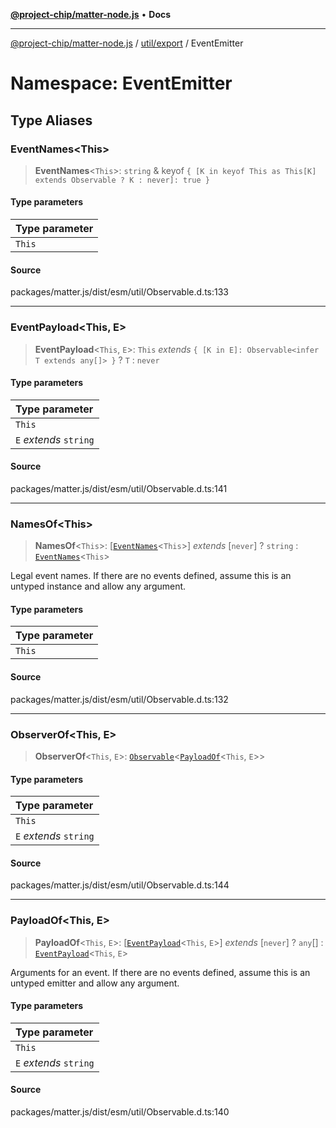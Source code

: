 [**@project-chip/matter-node.js**](../../../../README.md) • **Docs**

***

[@project-chip/matter-node.js](../../../../modules.md) / [util/export](../../README.md) / EventEmitter

# Namespace: EventEmitter

## Type Aliases

### EventNames\<This\>

> **EventNames**\<`This`\>: `string` & keyof `{ [K in keyof This as This[K] extends Observable ? K : never]: true }`

#### Type parameters

| Type parameter |
| :------ |
| `This` |

#### Source

packages/matter.js/dist/esm/util/Observable.d.ts:133

***

### EventPayload\<This, E\>

> **EventPayload**\<`This`, `E`\>: `This` *extends* `{ [K in E]: Observable<infer T extends any[]> }` ? `T` : `never`

#### Type parameters

| Type parameter |
| :------ |
| `This` |
| `E` *extends* `string` |

#### Source

packages/matter.js/dist/esm/util/Observable.d.ts:141

***

### NamesOf\<This\>

> **NamesOf**\<`This`\>: [[`EventNames`](README.md#eventnamesthis)\<`This`\>] *extends* [`never`] ? `string` : [`EventNames`](README.md#eventnamesthis)\<`This`\>

Legal event names.  If there are no events defined, assume this is an
untyped instance and allow any argument.

#### Type parameters

| Type parameter |
| :------ |
| `This` |

#### Source

packages/matter.js/dist/esm/util/Observable.d.ts:132

***

### ObserverOf\<This, E\>

> **ObserverOf**\<`This`, `E`\>: [`Observable`](../../interfaces/Observable.md)\<[`PayloadOf`](README.md#payloadofthise)\<`This`, `E`\>\>

#### Type parameters

| Type parameter |
| :------ |
| `This` |
| `E` *extends* `string` |

#### Source

packages/matter.js/dist/esm/util/Observable.d.ts:144

***

### PayloadOf\<This, E\>

> **PayloadOf**\<`This`, `E`\>: [[`EventPayload`](README.md#eventpayloadthise)\<`This`, `E`\>] *extends* [`never`] ? `any`[] : [`EventPayload`](README.md#eventpayloadthise)\<`This`, `E`\>

Arguments for an event.  If there are no events defined, assume this is
an untyped emitter and allow any argument.

#### Type parameters

| Type parameter |
| :------ |
| `This` |
| `E` *extends* `string` |

#### Source

packages/matter.js/dist/esm/util/Observable.d.ts:140
